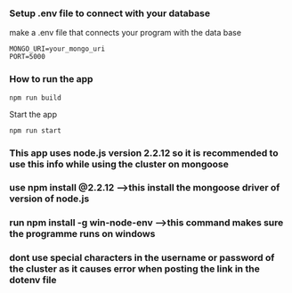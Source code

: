 

### Setup .env file to connect with your database
 make a .env file that connects your program with the data base 
```shell
MONGO_URI=your_mongo_uri
PORT=5000
```

### How to run the app

```shell
npm run build
```
Start the app
```shell
npm run start
```

### This app uses node.js version 2.2.12 so it is recommended to use this info while using the cluster on mongoose

### use npm install @2.2.12 -->this install the mongoose driver of version of node.js

### run npm install -g win-node-env -->this command makes sure the programme runs on windows 

### dont use special characters in the username or password of the cluster as it causes error when posting the link in the dotenv file
